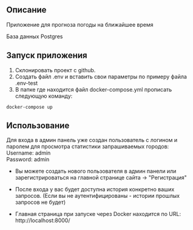 ## Описание
Приложение для прогноза погоды на ближайшее время 

База данных Postgres

## Запуск приложения

1. Склонировать проект с github.
2. Создать файл .env и вставить свои параметры по примеру файла .env-test
3. В папке где находится файл docker-compose.yml прописать следующую команду:
```
docker-compose up
```
## Использование

Для входа в админ панель уже создан пользователь с логином и паролем для просмотра статистики запрашиваемых городов:  
Username: admin  
Password: admin  

- Вы можете создать нового пользователя в админ панели или зарегистрироваться на главной странице сайта -> "Регистрация"

- После входа у вас будет доступна история конкретно ваших запросов. (Если вы не аутентифицированы - истории прошлых запросов не будет)

- Главная страница при запуске через Docker находится по URL: http://localhost:8000/ 